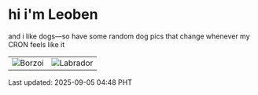 # hi i'm Leoben

and i like dogs—so have some random dog pics that change whenever my CRON feels like it

|  |  |
|--------|----------|
| ![Borzoi](https://random-dog-vercel.vercel.app/api/random-borzoi?v=1757018908) | ![Labrador](https://random-dog-vercel.vercel.app/api/random-labrador?v=1757018908) |

Last updated: 2025-09-05 04:48 PHT
